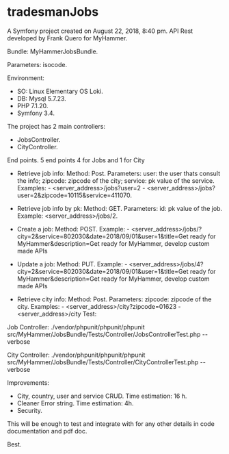 tradesmanJobs
=============

A Symfony project created on August 22, 2018, 8:40 pm. API Rest developed by
Frank Quero for MyHammer.


Bundle: MyHammerJobsBundle.

Parameters: isocode.

Environment:
  - SO: Linux Elementary OS Loki.
  - DB: Mysql 5.7.23.
  - PHP 7.1.20.
  - Symfony 3.4.

The project has 2 main controllers:

- JobsController.
- CityController.

End points. 5 end points 4 for Jobs and 1 for City

- Retrieve job info:
    Method: Post.
    Parameters: user: the user thats consult the info; zipcode: zipcode of the city; service: pk value of the service.
    Examples:
      - <server_address>/jobs?user=2
      - <server_address>/jobs?user=2&zipcode=10115&service=411070.

- Retrieve job info by pk:
    Method: GET.
    Parameters: id: pk value of the job.
    Example: <server_address>/jobs/2.  

- Create a job:
    Method: POST.
    Example:
      - <server_address>/jobs/?city=2&service=802030&date=2018/09/01&user=1&title=Get ready for MyHammer&description=Get ready for MyHammer, develop custom made APIs

- Update a job:
    Method: PUT.
    Example:
      - <server_address>/jobs/4?city=2&service=802030&date=2018/09/01&user=1&title=Get ready for MyHammer&description=Get ready for MyHammer, develop custom made APIs

- Retrieve city info:
    Method: Post.
    Parameters:  zipcode: zipcode of the city.
    Examples:
      - <server_address>/city?zipcode=01623
      - <server_address>/city
Test:

Job Controller: ./vendor/phpunit/phpunit/phpunit src/MyHammer/JobsBundle/Tests/Controller/JobsControllerTest.php --verbose

City Controller: ./vendor/phpunit/phpunit/phpunit src/MyHammer/JobsBundle/Tests/Controller/CityControllerTest.php --verbose

Improvements:

- City, country, user and service CRUD. Time estimation: 16 h.
- Cleaner Error string. Time estimation: 4h.
- Security.

This will be enough to test and integrate with for any other details in code documentation and pdf doc.

Best.
